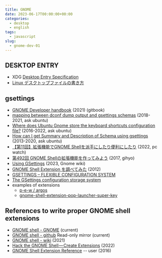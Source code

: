 ```yaml
---
title: GNOME
date: 2023-06-17T00:00:00+00:00
categories:
  - desktop
  - english
tags:
  - javascript
slug:
  - gnome-dev-01
---
```


## DESKTOP ENTRY

- XDG [Desktop Entry Specification](https://specifications.freedesktop.org/desktop-entry-spec/desktop-entry-spec-latest.html)
- [Linux デスクトップファイルの書き方](https://endy-tech.hatenablog.jp/entry/desktop_entry)
## gsettings

- [GNOME Developer handbook](https://bharatkalluri.gitbook.io/gnome-developer-handbook/) (2021) (gitbook)
- [mapping between dconf dump output and gsettings schemas](https://askubuntu.com/questions/1064313/mapping-between-dconf-dump-output-and-gsettings-schemas/1064329#1064329) (2018-2021, ask ubuntu)
- [Where does Ubuntu Gnome store the keyboard shortcuts configuration file?](https://askubuntu.com/questions/787451/where-does-ubuntu-gnome-store-the-keyboard-shortcuts-configuration-file) (2016-2022, ask ubuntu)
- [How can I get Summary and Description of Schema using gsettings](https://askubuntu.com/questions/271886/how-can-i-get-summary-and-description-of-schema-using-gsettings) (2013-2020, ask ubuntu)
- [【第11回】拡張機能でGNOME Shellを派手にしたり便利にしたり](https://pc.watch.impress.co.jp/docs/column/ubuntu/1440667.html) (2022, pc watch)
- [第492回 GNOME Shellの拡張機能を作ってみよう](https://gihyo.jp/admin/serial/01/ubuntu-recipe/0767) (2017, gihyo)
- [Using GSettings](https://wiki.gnome.org/HowDoI/GSettings) (2023, Gnome wiki)
- [GNOME Shell Extension を調べてみた](https://fut-nis.hatenadiary.jp/entry/20120626/1340716798) (2012)
- [GSETTINGS – FLEXIBLE CONFIGURATION SYSTEM](http://zderadicka.eu/gsettings-flexible-configuration-system/)
- [The GSettings configuration storage system](https://encarsia.github.io/en/posts/gsettings/)
- examples of extensions
  - [p-e-w / argos](https://github.com/p-e-w/argos)
  - [gnome-shell-extension-pop-launcher-super-key](https://github.com/ManeLippert/gnome-shell-extension-pop-launcher-super-key)





## References to write proper GNOME shell extensions

- [GNOME shell - GNOME](https://gitlab.gnome.org/GNOME/gnome-shell) (current)
- [GNOME shell - github](https://github.com/GNOME/gnome-shell) Read-only mirror (current)
- [GNOME shell - wiki](https://wiki.gnome.org/Projects/GnomeShell) (2021)
- [Hack the GNOME Shell — Create Extensions](https://itnext.io/hacking-the-gnome-shell-create-extensions-ef3e4ecac325) (2022)
- [GNOME Shell Extension Reference](https://github.com/julio641742/gnome-shell-extension-reference) -- user (2016)


<!-- vim: set sw=4 sts=4 ai si et tw=79 ft=markdown: -->
